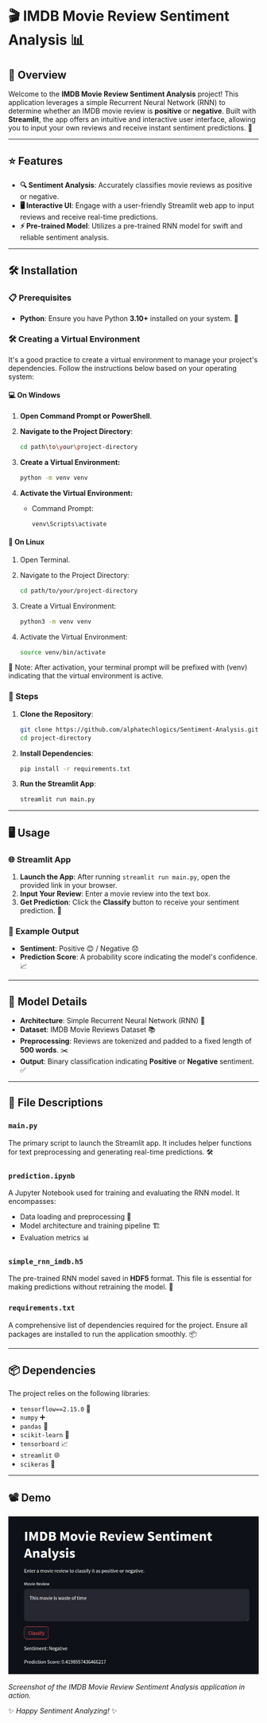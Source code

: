 # 🎬 IMDB Movie Review Sentiment Analysis 📊

## 🚀 Overview

Welcome to the **IMDB Movie Review Sentiment Analysis** project! This application leverages a simple Recurrent Neural Network (RNN) to determine whether an IMDB movie review is **positive** or **negative**. Built with **Streamlit**, the app offers an intuitive and interactive user interface, allowing you to input your own reviews and receive instant sentiment predictions. 🎉

---

## ⭐ Features

- **🔍 Sentiment Analysis**: Accurately classifies movie reviews as positive or negative.
- **🖥️ Interactive UI**: Engage with a user-friendly Streamlit web app to input reviews and receive real-time predictions.
- **⚡ Pre-trained Model**: Utilizes a pre-trained RNN model for swift and reliable sentiment analysis.

---

## 🛠️ Installation

### 📋 Prerequisites

- **Python**: Ensure you have Python **3.10+** installed on your system. 🐍

### 🛠️ Creating a Virtual Environment

It's a good practice to create a virtual environment to manage your project's dependencies. Follow the instructions below based on your operating system:

#### 💻 On Windows

1. **Open Command Prompt or PowerShell**.

2. **Navigate to the Project Directory**:

   ```bash
   cd path\to\your\project-directory
   ```

3. **Create a Virtual Environment:**

   ```bash
   python -m venv venv
   ```

4. **Activate the Virtual Environment:**

   - Command Prompt:
     ```bash
     venv\Scripts\activate
     ```

#### 🐧 On Linux

1. Open Terminal.

2. Navigate to the Project Directory:

   ```bash
   cd path/to/your/project-directory
   ```

3. Create a Virtual Environment:

   ```bash
   python3 -m venv venv
   ```

4. Activate the Virtual Environment:

   ```bash
   source venv/bin/activate
   ```

🔔 Note: After activation, your terminal prompt will be prefixed with (venv) indicating that the virtual environment is active.

### 🏁 Steps

1. **Clone the Repository**:

   ```bash
   git clone https://github.com/alphatechlogics/Sentiment-Analysis.git
   cd project-directory
   ```

2. **Install Dependencies**:

   ```bash
   pip install -r requirements.txt
   ```

3. **Run the Streamlit App**:
   ```bash
   streamlit run main.py
   ```

---

## 🖥️ Usage

### 🌐 Streamlit App

1. **Launch the App**: After running `streamlit run main.py`, open the provided link in your browser.
2. **Input Your Review**: Enter a movie review into the text box.
3. **Get Prediction**: Click the **Classify** button to receive your sentiment prediction. 🎯

### 📝 Example Output

- **Sentiment**: Positive 😊 / Negative 😞
- **Prediction Score**: A probability score indicating the model's confidence. 📈

---

## 🧠 Model Details

- **Architecture**: Simple Recurrent Neural Network (RNN) 🤖
- **Dataset**: IMDB Movie Reviews Dataset 📚
- **Preprocessing**: Reviews are tokenized and padded to a fixed length of **500 words**. ✂️
- **Output**: Binary classification indicating **Positive** or **Negative** sentiment. ✅

---

## 📁 File Descriptions

### `main.py`

The primary script to launch the Streamlit app. It includes helper functions for text preprocessing and generating real-time predictions. 🛠️

### `prediction.ipynb`

A Jupyter Notebook used for training and evaluating the RNN model. It encompasses:

- Data loading and preprocessing 📂
- Model architecture and training pipeline 🏗️
- Evaluation metrics 📊

### `simple_rnn_imdb.h5`

The pre-trained RNN model saved in **HDF5** format. This file is essential for making predictions without retraining the model. 💾

### `requirements.txt`

A comprehensive list of dependencies required for the project. Ensure all packages are installed to run the application smoothly. 📦

---

## 📦 Dependencies

The project relies on the following libraries:

- `tensorflow==2.15.0` 🧠
- `numpy` ➕
- `pandas` 🐼
- `scikit-learn` 🔧
- `tensorboard` 📈
- `streamlit` 🌐
- `scikeras` 🔗

---

## 📽️ Demo

![IMDB Movie Review Sentiment Analysis](Screenshots/Demo.png)

_Screenshot of the IMDB Movie Review Sentiment Analysis application in action._

✨ _Happy Sentiment Analyzing!_ ✨
